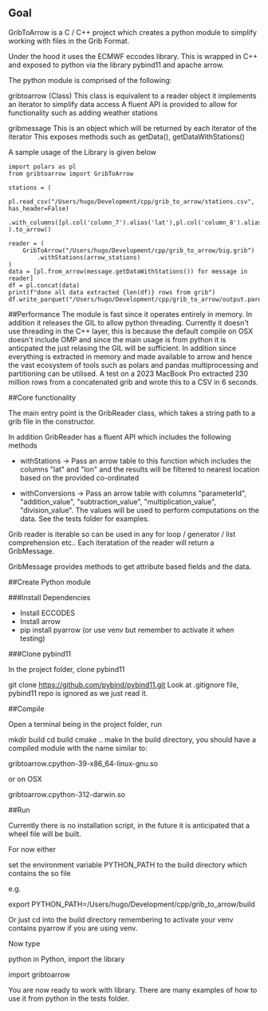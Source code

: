 ## Goal

GribToArrow is a C / C++ project which creates a python module to simplify working with 
files in the Grib Format.

Under the hood it uses the ECMWF eccodes library. This is wrapped in C++ and exposed
to python via the library pybind11 and apache arrow.

The python module is comprised of the following:

gribtoarrow (Class)
    This class is equivalent to a reader object it implements an iterator to simplify data access
    A fluent API is provided to allow for functionality such as adding weather stations

gribmessage
    This is an object which will be returned by each iterator of the iterator
    This exposes methods such as getData(), getDataWithStations()


A sample usage of the Library is given below

    import polars as pl
    from gribtoarrow import GribToArrow

    stations = (
        pl.read_csv("/Users/hugo/Development/cpp/grib_to_arrow/stations.csv", has_header=False)
        .with_columns([pl.col('column_7').alias('lat'),pl.col('column_8').alias('lon')]
    ).to_arrow()

    reader = ( 
        GribToArrow("/Users/hugo/Development/cpp/grib_to_arrow/big.grib")
            .withStations(arrow_stations)
    )
    data = [pl.from_arrow(message.getDataWithStations()) for message in reader]
    df = pl.concat(data)
    print(f"done all data extracted {len(df)} rows from grib")
    df.write_parquet("/Users/hugo/Development/cpp/grib_to_arrow/output.parquet")

##Performance
The module is fast since it operates entirely in memory. In addition it releases the GIL to allow python threading. Currently it doesn't use threading in the C++ layer, this is because the default compile on OSX doesn't include OMP and since the main usage is from python it is anticpated the just relasing the GIL will be sufficient.
In addition since everything is extracted in memory and made available to arrow and hence the vast ecosystem of tools such as polars and pandas multiprocessing and partitioning can be utilised.
A test on a 2023 MacBook Pro extracted 230 million rows from a concatenated grib and wrote this to a CSV in 6 seconds.

##Core functionality

The main entry point is the GribReader class, which takes a string path to a grib file in the constructor.

In addition GribReader has a fluent API which includes the following methods

- withStations -> Pass an arrow table to this function which includes the columns "lat" and "lon" and the results will be filtered to nearest location based on the provided co-ordinated

- withConversions -> Pass an arrow table with columns "parameterId", "addition_value", "subtraction_value", "multiplication_value", "division_value".
The values will be used to perform computations on the data. See the tests folder for examples.

Grib reader is iterable so can be used in any for loop / generator / list comprehension etc..
Each iteratation of the reader will return a GribMessage. 

GribMessage provides methods to get attribute based fields and the data.

##Create Python module

###Install Dependencies

- Install ECCODES
- Install arrow
- pip install pyarrow (or use venv but remember to activate it when testing)

###Clone pybind11

In the project folder, clone pybind11

git clone https://github.com/pybind/pybind11.git
Look at .gitignore file, pybind11 repo is ignored as we just read it.

##Compile

Open a terminal being in the project folder, run

mkdir build
cd build
cmake ..
make 
In the build directory, you should have a compiled module with the name similar to:

gribtoarrow.cpython-39-x86_64-linux-gnu.so

or on OSX

gribtoarrow.cpython-312-darwin.so

##Run

Currently there is no installation script, in the future it is anticipated that a wheel file will be built. 

For now either

set the environment variable PYTHON_PATH to the build directory which contains the so file

e.g.

export PYTHON_PATH=/Users/hugo/Development/cpp/grib_to_arrow/build

Or just cd into the build directory remembering to activate your venv contains pyarrow if you are using venv.

Now type

python
in Python, import the library

import gribtoarrow 

You are now ready to work with library. There are many examples of how to use it from python in the tests folder.






